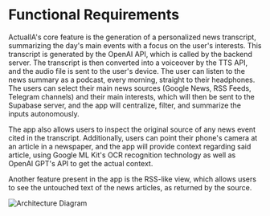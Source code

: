 # Functional Requirements

ActualIA's core feature is the generation of a personalized news transcript, summarizing the day's main events with a focus on the user's interests. This transcript is generated by the OpenAI API, which is called by the backend server. The transcript is then converted into a voiceover by the TTS API, and the audio file is sent to the user's device. The user can listen to the news summary as a podcast, every morning, straight to their headphones. The users can select their main news sources (Google News, RSS Feeds, Telegram channels) and their main interests, which will then be sent to the Supabase server, and the app will centralize, filter, and summarize the inputs autonomously.

The app also allows users to inspect the original source of any news event cited in the transcript. Additionally, users can point their phone's camera at an article in a newspaper, and the app will provide context regarding said article, using Google ML Kit's OCR recognition technology as well as OpenAI GPT's API to get the actual context.

Another feature present in the app is the RSS-like view, which allows users to see the untouched text of the news articles, as returned by the source.           

![Architecture Diagram](https://github.com/ActualIA/prd/assets/93340253/155a4396-757b-4395-ad92-8108654969e2)


